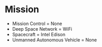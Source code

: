 Mission
==

- Mission Control = None
- Deep Space Network = WiFi
- Spacecraft = Intel Edison
- Unmanned Autonomous Vehicle =	None
